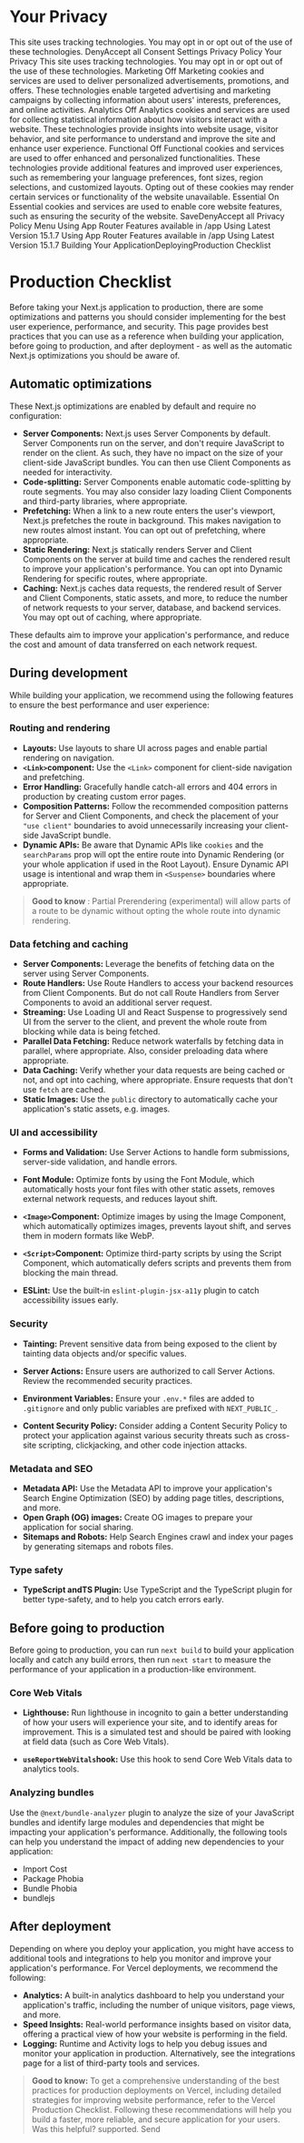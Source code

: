 # Your Privacy
This site uses tracking technologies. You may opt in or opt out of the use of these technologies.
DenyAccept all
Consent Settings
Privacy Policy
Your Privacy
This site uses tracking technologies. You may opt in or opt out of the use of these technologies.
Marketing
Off
Marketing cookies and services are used to deliver personalized advertisements, promotions, and offers. These technologies enable targeted advertising and marketing campaigns by collecting information about users' interests, preferences, and online activities. 
Analytics
Off
Analytics cookies and services are used for collecting statistical information about how visitors interact with a website. These technologies provide insights into website usage, visitor behavior, and site performance to understand and improve the site and enhance user experience.
Functional
Off
Functional cookies and services are used to offer enhanced and personalized functionalities. These technologies provide additional features and improved user experiences, such as remembering your language preferences, font sizes, region selections, and customized layouts. Opting out of these cookies may render certain services or functionality of the website unavailable.
Essential
On
Essential cookies and services are used to enable core website features, such as ensuring the security of the website. 
SaveDenyAccept all
Privacy Policy
Menu
Using App Router
Features available in /app
Using Latest Version
15.1.7
Using App Router
Features available in /app
Using Latest Version
15.1.7
Building Your ApplicationDeployingProduction Checklist
# Production Checklist
Before taking your Next.js application to production, there are some optimizations and patterns you should consider implementing for the best user experience, performance, and security.
This page provides best practices that you can use as a reference when building your application, before going to production, and after deployment - as well as the automatic Next.js optimizations you should be aware of.
## Automatic optimizations
These Next.js optimizations are enabled by default and require no configuration:
  * **Server Components:** Next.js uses Server Components by default. Server Components run on the server, and don't require JavaScript to render on the client. As such, they have no impact on the size of your client-side JavaScript bundles. You can then use Client Components as needed for interactivity.
  * **Code-splitting:** Server Components enable automatic code-splitting by route segments. You may also consider lazy loading Client Components and third-party libraries, where appropriate.
  * **Prefetching:** When a link to a new route enters the user's viewport, Next.js prefetches the route in background. This makes navigation to new routes almost instant. You can opt out of prefetching, where appropriate.
  * **Static Rendering:** Next.js statically renders Server and Client Components on the server at build time and caches the rendered result to improve your application's performance. You can opt into Dynamic Rendering for specific routes, where appropriate. 
  * **Caching:** Next.js caches data requests, the rendered result of Server and Client Components, static assets, and more, to reduce the number of network requests to your server, database, and backend services. You may opt out of caching, where appropriate.


These defaults aim to improve your application's performance, and reduce the cost and amount of data transferred on each network request.
## During development
While building your application, we recommend using the following features to ensure the best performance and user experience:
### Routing and rendering
  * **Layouts:** Use layouts to share UI across pages and enable partial rendering on navigation.
  * **`<Link>`component:** Use the `<Link>` component for client-side navigation and prefetching.
  * **Error Handling:** Gracefully handle catch-all errors and 404 errors in production by creating custom error pages.
  * **Composition Patterns:** Follow the recommended composition patterns for Server and Client Components, and check the placement of your `"use client"` boundaries to avoid unnecessarily increasing your client-side JavaScript bundle.
  * **Dynamic APIs:** Be aware that Dynamic APIs like `cookies` and the `searchParams` prop will opt the entire route into Dynamic Rendering (or your whole application if used in the Root Layout). Ensure Dynamic API usage is intentional and wrap them in `<Suspense>` boundaries where appropriate.


> **Good to know** : Partial Prerendering (experimental) will allow parts of a route to be dynamic without opting the whole route into dynamic rendering.
### Data fetching and caching
  * **Server Components:** Leverage the benefits of fetching data on the server using Server Components.
  * **Route Handlers:** Use Route Handlers to access your backend resources from Client Components. But do not call Route Handlers from Server Components to avoid an additional server request.
  * **Streaming:** Use Loading UI and React Suspense to progressively send UI from the server to the client, and prevent the whole route from blocking while data is being fetched.
  * **Parallel Data Fetching:** Reduce network waterfalls by fetching data in parallel, where appropriate. Also, consider preloading data where appropriate.
  * **Data Caching:** Verify whether your data requests are being cached or not, and opt into caching, where appropriate. Ensure requests that don't use `fetch` are cached.
  * **Static Images:** Use the `public` directory to automatically cache your application's static assets, e.g. images.


### UI and accessibility
  * **Forms and Validation:** Use Server Actions to handle form submissions, server-side validation, and handle errors.


  * **Font Module:** Optimize fonts by using the Font Module, which automatically hosts your font files with other static assets, removes external network requests, and reduces layout shift.
  * **`<Image>`Component:** Optimize images by using the Image Component, which automatically optimizes images, prevents layout shift, and serves them in modern formats like WebP.
  * **`<Script>`Component:** Optimize third-party scripts by using the Script Component, which automatically defers scripts and prevents them from blocking the main thread.
  * **ESLint:** Use the built-in `eslint-plugin-jsx-a11y` plugin to catch accessibility issues early.


### Security
  * **Tainting:** Prevent sensitive data from being exposed to the client by tainting data objects and/or specific values.
  * **Server Actions:** Ensure users are authorized to call Server Actions. Review the recommended security practices.


  * **Environment Variables:** Ensure your `.env.*` files are added to `.gitignore` and only public variables are prefixed with `NEXT_PUBLIC_`.
  * **Content Security Policy:** Consider adding a Content Security Policy to protect your application against various security threats such as cross-site scripting, clickjacking, and other code injection attacks.


### Metadata and SEO
  * **Metadata API:** Use the Metadata API to improve your application's Search Engine Optimization (SEO) by adding page titles, descriptions, and more.
  * **Open Graph (OG) images:** Create OG images to prepare your application for social sharing.
  * **Sitemaps and Robots:** Help Search Engines crawl and index your pages by generating sitemaps and robots files.


### Type safety
  * **TypeScript andTS Plugin:** Use TypeScript and the TypeScript plugin for better type-safety, and to help you catch errors early.


## Before going to production
Before going to production, you can run `next build` to build your application locally and catch any build errors, then run `next start` to measure the performance of your application in a production-like environment.
### Core Web Vitals
  * **Lighthouse:** Run lighthouse in incognito to gain a better understanding of how your users will experience your site, and to identify areas for improvement. This is a simulated test and should be paired with looking at field data (such as Core Web Vitals).


  * **`useReportWebVitals`hook:** Use this hook to send Core Web Vitals data to analytics tools.


### Analyzing bundles
Use the `@next/bundle-analyzer` plugin to analyze the size of your JavaScript bundles and identify large modules and dependencies that might be impacting your application's performance.
Additionally, the following tools can help you understand the impact of adding new dependencies to your application:
  * Import Cost
  * Package Phobia
  * Bundle Phobia
  * bundlejs


## After deployment
Depending on where you deploy your application, you might have access to additional tools and integrations to help you monitor and improve your application's performance.
For Vercel deployments, we recommend the following:
  * **Analytics:** A built-in analytics dashboard to help you understand your application's traffic, including the number of unique visitors, page views, and more.
  * **Speed Insights:** Real-world performance insights based on visitor data, offering a practical view of how your website is performing in the field.
  * **Logging:** Runtime and Activity logs to help you debug issues and monitor your application in production. Alternatively, see the integrations page for a list of third-party tools and services.


> **Good to know:**
> To get a comprehensive understanding of the best practices for production deployments on Vercel, including detailed strategies for improving website performance, refer to the Vercel Production Checklist.
Following these recommendations will help you build a faster, more reliable, and secure application for your users.
Was this helpful?
supported.
Send
